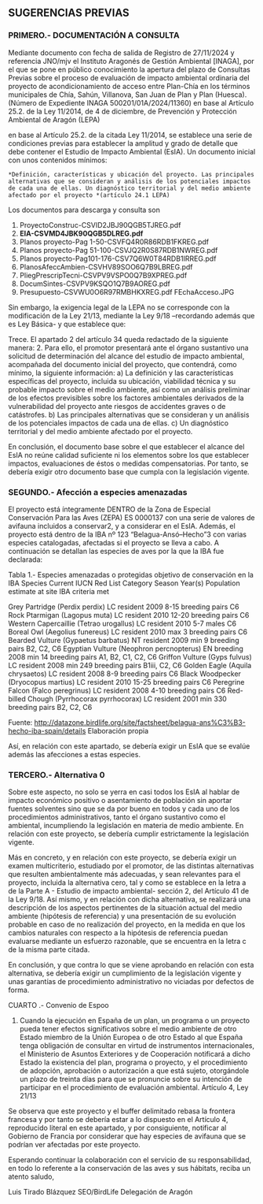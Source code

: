 ## SUGERENCIAS PREVIAS
### PRIMERO.- DOCUMENTACIÓN A CONSULTA
Mediante documento con fecha de salida de Registro de 27/11/2024 y referencia JNO/mjv el Instituto Aragonés de Gestión Ambiental [INAGA], por el que se pone en público conocimiento la apertura del plazo de Consultas Previas sobre el proceso de evaluación de impacto ambiental ordinaria del proyecto de acondicionamiento de acceso entre Plan-Chía en los términos municipales de Chía, Sahún, Villanova, San Juan de Plan y Plan (Huesca). (Número de Expediente INAGA 500201/01A/2024/11360) en base al Artículo 25.2. de la Ley 11/2014, de 4 de diciembre, de Prevención y Protección Ambiental de Aragón (LEPA)

en base al Artículo 25.2. de la citada Ley 11/2014, se establece una serie de condiciones previas para establecer la amplitud y grado de detalle que debe contener el Estudio de Impacto Ambiental (EsIA). Un documento inicial con unos contenidos mínimos:

    *Definición, características y ubicación del proyecto. Las principales alternativas que se consideran y análisis de los potenciales impactos de cada una de ellas. Un diagnóstico territorial y del medio ambiente afectado por el proyecto *(artículo 24.1 LEPA)


Los documentos para descarga y consulta son

1. ProyectoConstruc-CSVID2JBJ90QGB5TJREG.pdf
2. **EIA-CSVMD4JBK90QGB5DLREG.pdf**
3. Planos proyecto-Pag 1-50-CSVFQ4R0R86RDB1FKREG.pdf
4. Planos proyecto-Pag 51-100-CSVJQ2R0S87RDB1NWREG.pdf
5. Planos proyecto-Pag101-176-CSV7Q6W0T84RDB1IRREG.pdf
6. PlanosAfeccAmbien-CSVHV89SOO6Q7B9LBREG.pdf
7. PliegPrescripTecni-CSVPV9VSPO0Q7B9XPREG.pdf
8. DocumSintes-CSVPV9KSQO1Q7B9AOREG.pdf
9. Presupuesto-CSVWU0O6R97RMBHKXREG.pdf
FEchaAcceso.JPG

Sin embargo, la exigencia legal de la LEPA no se corresponde con la modificación de la Ley 21/13, mediante la Ley 9/18 –recordando además que es Ley Básica- y que establece que: 

Trece. El apartado 2 del artículo 34 queda redactado de la siguiente manera:
2. Para ello, el promotor presentará ante el órgano sustantivo una solicitud de determinación del alcance del estudio de impacto ambiental, acompañada del documento inicial del proyecto, que contendrá, como mínimo, la siguiente información:
a) La definición y las características específicas del proyecto, incluida su ubicación, viabilidad técnica y su probable impacto sobre el medio ambiente, así como un análisis preliminar de los efectos previsibles sobre los factores ambientales derivados de la vulnerabilidad del proyecto ante riesgos de accidentes graves o de catástrofes.
b) Las principales alternativas que se consideran y un análisis de los potenciales impactos de cada una de ellas.
c) Un diagnóstico territorial y del medio ambiente afectado por el proyecto.

En conclusión, el documento base sobre el que establecer el alcance del EsIA no reúne calidad suficiente ni los elementos sobre los que establecer impactos, evaluaciones de éstos o medidas compensatorias. Por tanto, se debería exigir otro documento base que cumpla con la legislación vigente.


### SEGUNDO.- Afección a especies amenazadas
El proyecto está íntegramente DENTRO de la Zona de Especial Conservación Para las Aves (ZEPA) ES 0000137 con una serie de valores de avifauna incluidos a conservar2, y a considerar en el EsIA. 
Además, el proyecto está dentro de la IBA nº 123 “Belagua-Ansó–Hecho”3 con varias especies catalogadas, afectadas si el proyecto se lleva a cabo.
A continuación se detallan las especies de aves por la que la IBA fue declarada:



Tabla 1.- Especies amenazadas o protegidas objetivo de conservación en la IBA
Species
Current IUCN Red List Category
Season
Year(s)
Population estimate at site
IBA criteria met

Grey Partridge (Perdix perdix)
LC
resident
2009
8-15 breeding pairs
C6
Rock Ptarmigan (Lagopus muta)
LC
resident
2010
12-20 breeding pairs
C6
Western Capercaillie (Tetrao urogallus)
LC
resident
2010
5-7 males
C6
Boreal Owl (Aegolius funereus)
LC
resident
2010
max 3 breeding pairs
C6
Bearded Vulture (Gypaetus barbatus)
NT
resident
2009
min 9 breeding pairs
B2, C2, C6
Egyptian Vulture (Neophron percnopterus)
EN
breeding
2008
min 14 breeding pairs
A1, B2, C1, C2, C6
Griffon Vulture (Gyps fulvus)
LC
resident
2008
min 249 breeding pairs
B1iii, C2, C6
Golden Eagle (Aquila chrysaetos)
LC
resident
2008
8-9 breeding pairs
C6
Black Woodpecker (Dryocopus martius)
LC
resident
2010
15-25 breeding pairs
C6
Peregrine Falcon (Falco peregrinus)
LC
resident
2008
4-10 breeding pairs
C6
Red-billed Chough (Pyrrhocorax pyrrhocorax)
LC
resident
2001
min 330 breeding pairs
B2, C2, C6


Fuente: http://datazone.birdlife.org/site/factsheet/belagua-ans%C3%B3-hecho-iba-spain/details Elaboración propia

Así, en relación con este apartado, se debería exigir un EsIA que se evalúe además las afecciones a estas especies.

### TERCERO.- Alternativa 0
Sobre este aspecto, no solo se yerra en casi todos los EsIA al hablar de impacto económico positivo o asentamiento de población sin aportar fuentes solventes sino que se da por bueno en todos y cada uno de los procedimientos administrativos, tanto el órgano sustantivo como el ambiental, incumpliendo la legislación en materia de medio ambiente. En relación con este proyecto, se debería cumplir estrictamente la legislación vigente. 

Más en concreto, y en relación con este proyecto, se debería exigir un examen multicriterio, estudiado por el promotor, de las distintas alternativas que resulten ambientalmente más adecuadas, y sean relevantes para el proyecto, incluida la alternativa cero, tal y como se establece en la letra a de la Parte A - Estudio de impacto ambiental-  sección 2, del Artículo 41 de la Ley 9/18. Así mismo, y en relación con dicha alternativa, se realizará una descripción de los aspectos pertinentes de la situación actual del medio ambiente (hipótesis de referencia) y una presentación de su evolución probable en caso de no realización del proyecto, en la medida en que los cambios naturales con respecto a la hipótesis de referencia puedan evaluarse mediante un esfuerzo razonable, que se encuentra en la letra c de la misma parte citada. 

En conclusión, y que contra lo que se viene aprobando en relación con esta alternativa, se debería exigir un cumplimiento de la legislación vigente y unas garantías de procedimiento administrativo no viciadas por defectos de forma.


CUARTO .- Convenio de Espoo

1. Cuando la ejecución en España de un plan, un programa o un proyecto pueda tener efectos significativos sobre el medio ambiente de otro Estado miembro de la Unión Europea o de otro Estado al que España tenga obligación de consultar en virtud de instrumentos internacionales, el Ministerio de Asuntos Exteriores y de Cooperación notificará a dicho Estado la existencia del plan, programa o proyecto, y el procedimiento de adopción, aprobación o autorización a que está sujeto, otorgándole un plazo de treinta días para que se pronuncie sobre su intención de participar en el procedimiento de evaluación ambiental.
Artículo 4, Ley 21/13

Se observa que este proyecto y el buffer delimitado rebasa la frontera francesa y por tanto se debería estar a lo dispuesto en el Artículo 4, reproducido literal en este apartado, y por consiguiente, notificar al Gobierno de Francia por considerar que hay especies de avifauna que se podrían ver afectadas por este proyecto.

Esperando continuar la colaboración con el servicio de su responsabilidad, en todo lo referente a la conservación de las aves y sus hábitats, reciba un atento saludo,

Luis Tirado Blázquez
SEO/BirdLife Delegación de Aragón